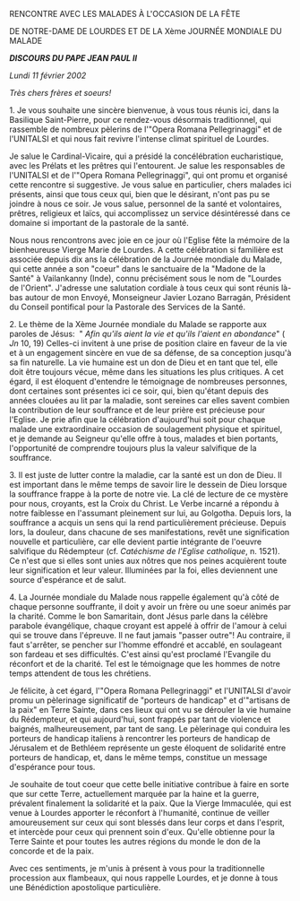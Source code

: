 RENCONTRE AVEC LES MALADES À L'OCCASION DE LA FÊTE

DE NOTRE-DAME DE LOURDES ET DE LA Xème JOURNÉE MONDIALE DU MALADE

***DISCOURS DU PAPE JEAN PAUL II***

*Lundi 11 février 2002*

*Très chers frères et soeurs!*

1. Je vous souhaite une sincère bienvenue, à vous tous réunis ici, dans la Basilique Saint-Pierre, pour ce rendez-vous désormais traditionnel, qui rassemble de nombreux pèlerins de l'"Opera Romana Pellegrinaggi" et de l'UNITALSI et qui nous fait revivre l'intense climat spirituel de Lourdes.

Je salue le Cardinal-Vicaire, qui a présidé la concélébration eucharistique, avec les Prélats et les prêtres qui l'entourent. Je salue les responsables de l'UNITALSI et de l'"Opera Romana Pellegrinaggi", qui ont promu et organisé cette rencontre si suggestive. Je vous salue en particulier, chers malades ici présents, ainsi que tous ceux qui, bien que le désirant, n'ont pas pu se joindre à nous ce soir. Je vous salue, personnel de la santé et volontaires, prêtres, religieux et laïcs, qui accomplissez un service désintéressé dans ce domaine si important de la pastorale de la santé.

Nous nous rencontrons avec joie en ce jour où l'Eglise fête la mémoire de la bienheureuse Vierge Marie de Lourdes. A cette célébration si familière est associée depuis dix ans la célébration de la Journée mondiale du Malade, qui cette année a son "coeur" dans le sanctuaire de la "Madone de la Santé" à Vailankanny (Inde), connu précisément sous le nom de "Lourdes de l'Orient". J'adresse une salutation cordiale à tous ceux qui sont réunis là-bas autour de mon Envoyé, Monseigneur Javier Lozano Barragán, Président du Conseil pontifical pour la Pastorale des Services de la Santé.

2. Le thème de la Xème Journée mondiale du Malade se rapporte aux paroles de Jésus:  " *Afin qu'ils aient la vie et qu'ils l'aient en abondance*" ( *Jn* 10, 19) Celles-ci invitent à une prise de position claire en faveur de la vie et à un engagement sincère en vue de sa défense, de sa conception jusqu'à sa fin naturelle. La vie humaine est un don de Dieu et en tant que tel, elle doit être toujours vécue, même dans les situations les plus critiques. A cet égard, il est éloquent d'entendre le témoignage de nombreuses personnes, dont certaines sont présentes ici ce soir, qui, bien qu'étant depuis des années clouées au lit par la maladie, sont sereines car elles savent combien la contribution de leur souffrance et de leur prière est précieuse pour l'Eglise. Je prie afin que la célébration d'aujourd'hui soit pour chaque malade une extraordinaire occasion de soulagement physique et spirituel, et je demande au Seigneur qu'elle offre à tous, malades et bien portants, l'opportunité de comprendre toujours plus la valeur salvifique de la souffrance.

3. Il est juste de lutter contre la maladie, car la santé est un don de Dieu. Il est important dans le même temps de savoir lire le dessein de Dieu lorsque la souffrance frappe à la porte de notre vie. La clé de lecture de ce mystère pour nous, croyants, est la Croix du Christ. Le Verbe incarné a répondu à notre faiblesse en l'assumant pleinement sur lui, au Golgotha. Depuis lors, la souffrance a acquis un sens qui la rend particulièrement précieuse. Depuis lors, la douleur, dans chacune de ses manifestations, revêt une signification nouvelle et particulière, car elle devient partie intégrante de l'oeuvre salvifique du Rédempteur (cf. *Catéchisme de l'Eglise catholique*, n. 1521). Ce n'est que si elles sont unies aux nôtres que nos peines acquièrent toute leur signification et leur valeur. Illuminées par la foi, elles deviennent une source d'espérance et de salut.

4. La Journée mondiale du Malade nous rappelle également qu'à côté de chaque personne souffrante, il doit y avoir un frère ou une soeur animés par la charité. Comme le bon Samaritain, dont Jésus parle dans la célèbre parabole évangélique, chaque croyant est appelé à offrir de l'amour à celui qui se trouve dans l'épreuve. Il ne faut jamais "passer outre"! Au contraire, il faut s'arrêter, se pencher sur l'homme effondré et accablé, en soulageant son fardeau et ses difficultés. C'est ainsi qu'est proclamé l'Evangile du réconfort et de la charité. Tel est le témoignage que les hommes de notre temps attendent de tous les chrétiens.

Je félicite, à cet égard, l'"Opera Romana Pellegrinaggi" et l'UNITALSI d'avoir promu un pèlerinage significatif de "porteurs de handicap" et d'"artisans de la paix" en Terre Sainte, dans ces lieux qui ont vu se dérouler la vie humaine du Rédempteur, et qui aujourd'hui, sont frappés par tant de violence et baignés, malheureusement, par tant de sang. Le pèlerinage qui conduira les porteurs de handicap italiens à rencontrer les porteurs de handicap de Jérusalem et de Bethléem représente un geste éloquent de solidarité entre porteurs de handicap, et, dans le même temps, constitue un message d'espérance pour tous.

Je souhaite de tout coeur que cette belle initiative contribue à faire en sorte que sur cette Terre, actuellement marquée par la haine et la guerre, prévalent finalement la solidarité et la paix. Que la Vierge Immaculée, qui est venue à Lourdes apporter le réconfort à l'humanité, continue de veiller amoureusement sur ceux qui sont blessés dans leur corps et dans l'esprit, et intercède pour ceux qui prennent soin d'eux. Qu'elle obtienne pour la Terre Sainte et pour toutes les autres régions du monde le don de la concorde et de la paix.

Avec ces sentiments, je m'unis à présent à vous pour la traditionnelle procession aux flambeaux, qui nous rappelle Lourdes, et je donne à tous une Bénédiction apostolique particulière.